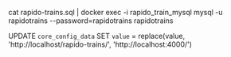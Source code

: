 cat rapido-trains.sql | docker exec -i rapido_train_mysql mysql -u rapidotrains --password=rapidotrains rapidotrains

UPDATE `core_config_data` SET `value` = replace(value, 'http://localhost/rapido-trains/', 'http://localhost:4000/')  